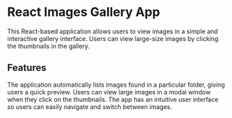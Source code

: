 # React Images Gallery App

This React-based application allows users to view images in a simple and interactive gallery interface. Users can view large-size images by clicking the thumbnails in the gallery.

## Features

  The application automatically lists images found in a particular folder, giving users a quick preview.
Users can view large images in a modal window when they click on the thumbnails.
The app has an intuitive user interface so users can easily navigate and switch between images.